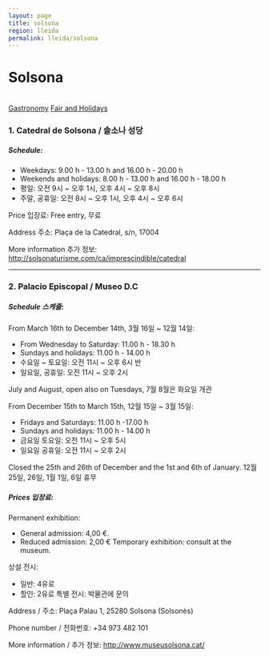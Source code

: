 ```yaml
---
layout: page
title: solsona
region: lleida
permalink: lleida/solsona
---
```


# Solsona
<br>
<a class="btn btn-info" href="gastronomy" role="button">Gastronomy</a>
<a class="btn btn-info" href="fair_and_holiday" role="button">Fair and Holidays</a>

### 1. Catedral de Solsona / 솔소나 성당

##### Schedule:
* Weekdays: 9.00 h - 13.00 h and 16.00 h - 20.00 h
* Weekends and holidays: 8.00 h - 13.00 h and 16.00 h - 18.00 h
* 평일: 오전 9시 ~ 오후 1시, 오후 4시 ~ 오후 8시
* 주말, 공휴일: 오전 8시 ~ 오후 1시, 오후 4시 ~ 오후 6시

Price 입장료:
Free entry, 무료

Address 주소:
Plaça de la Catedral, s/n, 17004

More information 추가 정보: <http://solsonaturisme.com/ca/imprescindible/catedral>

---

### 2. Palacio Episcopal / Museo D.C

##### Schedule 스케줄:
From March 16th to December 14th, 3월 16일 ~ 12월 14일:
* From Wednesday to Saturday: 11.00 h - 18.30 h
* Sundays and holidays: 11.00 h - 14.00 h
* 수요일 ~ 토요일: 오전 11시 ~ 오후 6시 반
* 일요일, 공휴일: 오전 11시 ~ 오후 2시

July and August, open also on Tuesdays, 7월 8월은 화요일 개관

From December 15th to March 15th, 12월 15일 ~ 3월 15일:
* Fridays and Saturdays: 11.00 h -17.00 h
* Sundays and holidays: 11.00 h - 14.00 h
* 금요일 토요일: 오전 11시 ~ 오후 5시
* 일요일 공휴일: 오전 11시 ~ 오후 2시

Closed the 25th and 26th of December and the 1st and 6th of January.
12월 25일, 26일, 1월 1일, 6일 휴무

##### Prices 입장료:

Permanent exhibition:
* General admission: 4,00 €.
* Reduced admission: 2,00 €
Temporary exhibition: consult at the museum.

상설 전시:
* 일반: 4유로
* 할인: 2유로
특별 전시: 박물관에 문의

Address / 주소:
Plaça Palau 1, 25280 Solsona (Solsonès)

Phone number / 전화번호: +34 973 482 101

More information / 추가 정보: <http://www.museusolsona.cat/>
​
